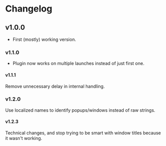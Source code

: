 # Changelog

## v1.0.0

- First (mostly) working version.

### v1.1.0

- Plugin now works on multiple launches instead of just first one.

#### v1.1.1

Remove unnecessary delay in internal handling.

### v1.2.0

Use localized names to identify popups/windows instead of raw strings.

#### v1.2.3

Technical changes, and stop trying to be smart with window titles because it wasn't working.
